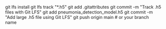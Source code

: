git lfs install
git lfs track "*.h5"
git add .gitattributes
git commit -m "Track .h5 files with Git LFS"
git add pneumonia_detection_model.h5
git commit -m "Add large .h5 file using Git LFS"
git push origin main  # or your branch name
